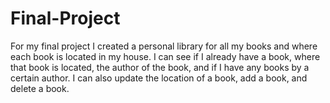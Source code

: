 # Final-Project
For my final project I created a personal library for all my books and where each book is located in my house.  I can see if I already have a book, where that book is located, the author of the book, and if I have any books by a certain author.  I can also update the location of a book, add a book, and delete a book.
